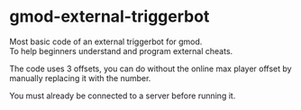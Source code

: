 # gmod-external-triggerbot
Most basic code of an external triggerbot for gmod.  
To help beginners understand and program external cheats.  
  
The code uses 3 offsets, you can do without the online max player offset by manually replacing it with the number.  
  
You must already be connected to a server before running it.
